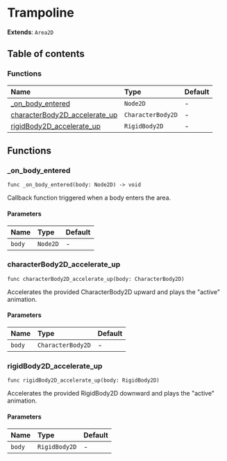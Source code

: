# Trampoline

**Extends**: `Area2D`

## Table of contents

### Functions

|Name|Type|Default|
|:-|:-|:-|
|[_on_body_entered](#_on_body_entered)|`Node2D`|-|
|[characterBody2D_accelerate_up](#characterbody2d_accelerate_up)|`CharacterBody2D`|-|
|[rigidBody2D_accelerate_up](#rigidbody2d_accelerate_up)|`RigidBody2D`|-|

## Functions

### _on_body_entered

```gdscript
func _on_body_entered(body: Node2D) -> void
```

Callback function triggered when a body enters the area.

#### Parameters

|Name|Type|Default|
|:-|:-|:-|
|`body`|`Node2D`|-|

### characterBody2D_accelerate_up

```gdscript
func characterBody2D_accelerate_up(body: CharacterBody2D)
```

Accelerates the provided CharacterBody2D upward and plays the "active" animation.

#### Parameters

|Name|Type|Default|
|:-|:-|:-|
|`body`|`CharacterBody2D`|-|

### rigidBody2D_accelerate_up

```gdscript
func rigidBody2D_accelerate_up(body: RigidBody2D)
```

Accelerates the provided RigidBody2D downward and plays the "active" animation.

#### Parameters

|Name|Type|Default|
|:-|:-|:-|
|`body`|`RigidBody2D`|-|


